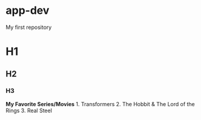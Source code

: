 # app-dev
My first repository

  # H1
  ## H2
  ### H3

**My Favorite Series/Movies**
	1. Transformers
  2. The Hobbit & The Lord of the Rings
  3. Real Steel

